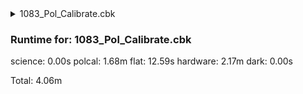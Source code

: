 <details><summary>1083_Pol_Calibrate.cbk</summary><blockquote><pre><details><summary>1083_FW.rcp</summary><blockquote><pre>prefilterrange 1083
</pre></blockquote></details><details><summary>setupCal.rcp</summary><blockquote><pre>diffuser  in
cover out
occ		out
shut	out
calib	in
</pre></blockquote></details><details><summary>1083_Pol_Calibrate.rcp</summary><blockquote><pre>calret	0
calpol	0
<details><summary>1083_01wave_2beam_16sums_1rep_BOTH.rcp</summary><blockquote><pre>data	rcam	both	1083.00	16
data	tcam	both	1083.00	16
</pre></blockquote></details>calpol	45
<details><summary>1083_01wave_2beam_16sums_1rep_BOTH.rcp</summary><blockquote><pre>data	rcam	both	1083.00	16
data	tcam	both	1083.00	16
</pre></blockquote></details>calpol	90
<details><summary>1083_01wave_2beam_16sums_1rep_BOTH.rcp</summary><blockquote><pre>data	rcam	both	1083.00	16
data	tcam	both	1083.00	16
</pre></blockquote></details>calpol	135
<details><summary>1083_01wave_2beam_16sums_1rep_BOTH.rcp</summary><blockquote><pre>data	rcam	both	1083.00	16
data	tcam	both	1083.00	16
</pre></blockquote></details>calret	45
calpol	0
<details><summary>1083_01wave_2beam_16sums_1rep_BOTH.rcp</summary><blockquote><pre>data	rcam	both	1083.00	16
data	tcam	both	1083.00	16
</pre></blockquote></details>calpol	45
<details><summary>1083_01wave_2beam_16sums_1rep_BOTH.rcp</summary><blockquote><pre>data	rcam	both	1083.00	16
data	tcam	both	1083.00	16
</pre></blockquote></details>calpol	90
<details><summary>1083_01wave_2beam_16sums_1rep_BOTH.rcp</summary><blockquote><pre>data	rcam	both	1083.00	16
data	tcam	both	1083.00	16
</pre></blockquote></details>calpol	135
<details><summary>1083_01wave_2beam_16sums_1rep_BOTH.rcp</summary><blockquote><pre>data	rcam	both	1083.00	16
data	tcam	both	1083.00	16
</pre></blockquote></details>calib	out
<details><summary>1083_01wave_2beam_16sums_1rep_BOTH.rcp</summary><blockquote><pre>data	rcam	both	1083.00	16
data	tcam	both	1083.00	16
</pre></blockquote></details></pre></blockquote></details></pre></blockquote></details><h3>Runtime for: 1083_Pol_Calibrate.cbk   </h3>

  science: 0.00s  polcal: 1.68m  flat: 12.59s  hardware: 2.17m  dark: 0.00s

  Total: 4.06m